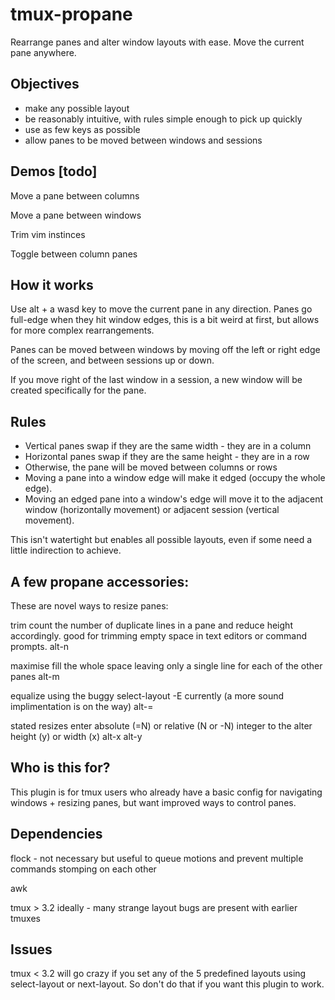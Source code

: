 # tmux-propane 

Rearrange panes and alter window layouts with ease. Move the current pane anywhere.

## Objectives

- make any possible layout
- be reasonably intuitive, with rules simple enough to pick up quickly
- use as few keys as possible
- allow panes to be moved between windows and sessions 

## Demos [todo]

Move a pane between columns

Move a pane between windows

Trim vim instinces

Toggle between column panes


## How it works

Use alt + a wasd key to move the current pane in any direction. Panes go full-edge when they hit window edges, this is a bit weird at first, but allows for more complex rearrangements.

Panes can be moved between windows by moving off the left or right edge of the screen, and between sessions up or down.

If you move right of the last window in a session, a new window will be created specifically for the pane.


## Rules

- Vertical panes swap if they are the same width - they are in a column
- Horizontal panes swap if they are the same height - they are in a row
- Otherwise, the pane will be moved between columns or rows
- Moving a pane into a window edge will make it edged (occupy the whole edge).
- Moving an edged pane into a window's edge will move it to the adjacent window (horizontally movement) or adjacent session (vertical movement).

This isn't watertight but enables all possible layouts, even if some need a little indirection to achieve.


## A few propane accessories:

These are novel ways to resize panes:

trim
	count the number of duplicate lines in a pane and reduce height accordingly. good for trimming empty space in text editors or command prompts.
	alt-n

maximise
	fill the whole space leaving only a single line for each of the other panes
	alt-m

equalize
	using the buggy select-layout -E currently (a more sound implimentation is on the way)
	alt-=

stated resizes
	enter absolute (=N) or relative (N or -N) integer to the alter height (y) or width (x) 
	alt-x
	alt-y


## Who is this for?

This plugin is for tmux users who already have a basic config for navigating windows + resizing panes, but want improved ways to control panes.


## Dependencies

flock - not necessary but useful to queue motions and prevent multiple commands stomping on each other

awk

tmux > 3.2 ideally - many strange layout bugs are present with earlier tmuxes


## Issues

tmux < 3.2 will go crazy if you set any of the 5 predefined layouts using select-layout or next-layout. So don't do that if you want this plugin to work.
